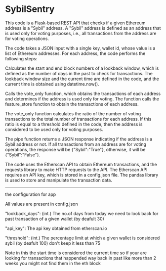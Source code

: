 # SybilSentry

This code is a Flask-based REST API that checks if a given Ethereum address is a "Sybil" address. A "Sybil" address is defined as an address that is used only for voting purposes, i.e., all transactions from the address are for voting operations.

The code takes a JSON input with a single key, wallet id, whose value is a list of Ethereum addresses. For each address, the code performs the following steps:

Calculates the start and end block numbers of a lookback window, which is defined as the number of days in the past to check for transactions. The lookback window size and the current time are defined in the code, and the current time is obtained using datetime.now().

Calls the vote_only function, which obtains the transactions of each address and determines if the address is used only for voting. The function calls the feature_store function to obtain the transactions of each address.

The vote_only function calculates the ratio of the number of voting transactions to the total number of transactions for each address. If this ratio is equal to a threshold defined in the code, then the address is considered to be used only for voting purposes.

The pipe function returns a JSON response indicating if the address is a Sybil address or not. If all transactions from an address are for voting operations, the response will be {"Sybil":"True"}, otherwise, it will be {"Sybil":"False"}.

The code uses the Etherscan API to obtain Ethereum transactions, and the requests library to make HTTP requests to the API. The Etherscan API requires an API key, which is stored in a config.json file. The pandas library is used to store and manipulate the transaction data.

--------------

the configuration for app

All values are present in config.json

"lookback_days": (int.) The no.of days from today we need to look back for past transaction of a given wallet (by deafult 30)

"api_key": The api key obtained from etherscan.io

"threshold": (int.) The percentage limit at which a given wallet is considered sybil (by deafult 100) don't keep it less than 75

Note in this the start time is considered the current time so if your are looking for transactions that happended way back in past like more than 2 weeks
you might not find them in the eth block

